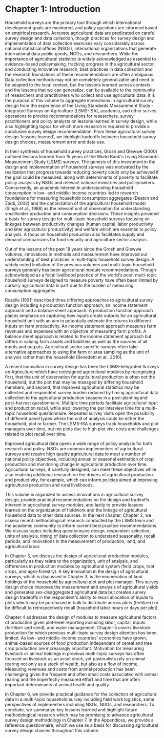 # Chapter 1: Introduction

Household surveys are the primary tool through which international development goals are monitored, and policy questions are informed based on empirical research. Accurate agricultural data are predicated on careful survey design and data collection, though practices for survey design and implementation of data collection exercises vary considerably across national statistical offices (NSOs), international organizations that generate international data public goods, NGOs, and researchers. While the importance of agricultural statistics is widely acknowledged as essential to evidence-based policymaking, tracking progress in the agricultural sector, and conducting innovative research, best practices in data collection and the research foundations of these recommendations are often ambiguous. Data collection methods may not be completely generalizable and need to be adapted to the local context, but the lessons learned across contexts and the lessons that we can generalize, can be available to the community of researchers and practitioners who collect and use agricultural data. It is the purpose of this volume to aggregate innovations in agricultural survey design from the experience of the Living Standards Measurement Study - Integrated Surveys on Agriculture (LSMS-ISA), academia, and other survey operations to provide recommendations for researchers, survey practitioners and policy analysts on lessons learned in survey design, while also highlighting topics for which more research is required to provide a conclusive survey design recommendation. From these agricultural survey design 'lessons learned', we highlight tradeoffs between household survey design choices, measurement error and data use.

In their synthesis of household survey practices, Grosh and Glewwe (2000) outlined lessons learned from 15 years of the World Bank's Living Standards Measurement Study (LSMS) surveys. The genesis of this investment in the design and implementation of household surveys was motivated by the realization that progress towards reducing poverty could only be achieved if the goal could be measured, along with determinants of poverty to facilitate policy analysis by NSOs and relevant national ministries and policymakers. Concurrently, an academic interest in understanding household consumption in low- and middle-income countries led to research foundations for measuring household consumption aggregates (Deaton and Zaidi, 2002) and the canonization of the agricultural household model (Singh et al., 1986) as the relevant unit of observation for understanding smallholder production and consumption decisions. These insights provided a basis for survey design for multi-topic household surveys focusing on linkages between productivity changes (human capital, labor productivity and later agricultural productivity) and welfare which are essential to policy analysis. A focus on household production also facilitates supply and demand comparisons for food security and agriculture sector analysis.

Out of the lessons of the past 18 years since the Grosh and Glewwe volumes, innovations in methods and measurement have improved our understanding of best practices in multi-topic household survey design. A widely noted limitation of the previous volumes and multi-topic household surveys generally has been agricultural module recommendations. Though acknowledged as a focal livelihood practice of the world's poor, multi-topic household surveys designed to measure poverty have often been limited by cursory agricultural data in part due to the burden of measuring consumption aggregates.

Rozelle (1991) described three differing approaches to agricultural survey design including a production function approach, an income statement approach and a balance sheet approach. A production function approach places emphasis on capturing how inputs create outputs for an agricultural household unit with an aim to potentially estimate the returns to different inputs on farm productivity. An income statement approach measures farm revenues and expenses with an objective of measuring farm profits. A balance sheet approach is related to the income statement approach but differs in valuing farm assets and liabilities as well as the sources of all inputs and outputs. Agricultural sector specific surveys often take alternative approaches to using the farm or area sampling as the unit of analysis rather than the household (Benedetti et al., 2010).

A recent innovation in survey design has been the LSMS-Integrated Surveys on Agriculture which have redesigned agricultural modules by recognizing first, that the unit of observation for agricultural production is often not the household, but the plot that may be managed by differing household members, and second, that improved agricultural statistics may be collected and respondent survey burden reduced by timing agricultural data collection to the agricultural production seasons in a post-planting and post-harvest questionnaire. Multiple time periods facilitate agricultural input and production recall, while also lowering the per interview time for a multi-topic household questionnaire. Repeated survey visits open the possibility of different panel types where the unit of analysis could be either the household, plot or farmer. The LSMS-ISA surveys track households and plot managers over time, but not plots due to high plot visit costs and challenges related to plot recall over time.

Improved agricultural data opens a wide range of policy analysis for both research and policy. NSOs are common implementers of agricultural surveys and require high quality agricultural data to meet a number of national policy objectives, including annual or seasonal estimation of crop production and monitoring change in agricultural production over time. Agricultural surveys, if carefully designed, can meet these objectives while also enabling additional research on the drivers of agricultural production and productivity, for example, which can inform policies aimed at improving agricultural production and rural livelihoods.

This volume is organized to assess innovations in agricultural survey design, provide practical recommendations on the design and tradeoffs inherent in agricultural survey modules, and lastly to provide lessons learned on the organization of fieldwork and the linkage of agricultural household data to other data sources. In the next chapter, Chapter 2, we assess recent methodological research conducted by the LSMS team and the academic community to inform current best practice recommendations. We discuss topics including questionnaire design, respondent selection, units of analysis, timing of data collection to understand seasonality, recall periods, and innovations in the measurement of production, land, and agricultural labor.

In Chapter 3, we discuss the design of agricultural production modules, particularly as they relate to the organization, unit of analysis, and differences in production modules by agricultural system (field crops, root crops, and agro-forestry). A key innovation in the design of agricultural surveys, which is discussed in Chapter 3, is the enumeration of land holdings of the household by agricultural plot and plot manager. This survey design choice improves the measurement and analysis of agricultural yields and generates sex-disaggregated agricultural data but creates survey design tradeoffs in the respondent's ability to recall allocation of inputs to plots which may be purchased in bulk to distribute across plots (fertilizer) or be difficult to retrospectively recall (household labor hours or days per plot).

Chapter 4 addresses the design of modules to measure agricultural factors of production given plot-level reporting including labor, capital, inputs (fertilizer and seed), and water management. Chapter 5 covers livestock production for which previous multi-topic survey design attention has been limited. As low- and middle-income countries' economies have grown, animal-based sources of food production independent of cereal and tree crop production are increasingly important. Motivation for measuring livestock or animal holdings in previous multi-topic surveys has often focused on livestock as an asset stock, yet pastoralists rely on animal rearing not only as a stock of wealth, but also as a flow of income. Measuring revenues and costs from animal production has been challenging given the frequent and often small costs associated with animal rearing and the imperfectly measured effort and time that are often important determinants of animal health and quality.

In Chapter 6, we provide practical guidance for the collection of agricultural data in a multi-topic household survey including field work logistics, some perspectives of implementers including NSOs, NGOs, and researchers. To conclude, we summarize key lessons learned and highlight future methodological research which may be promising to advance agricultural survey design methodology in Chapter 7. In the Appendices, we provide a reference questionnaire, which we use as a basis for discussing agricultural survey design choices throughout this volume.

